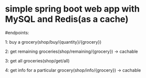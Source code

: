# simple spring boot web app with MySQL and Redis(as a cache)

#endpoints:

1: buy a grocery(shop/buy/{quantity}/{grocery})

2: get remaining groceries(shop/remaining/{grocery}) -> cachable

3: get all groceries(shop/get/all)

4: get info for a particular grocery(shop/info/{grocery}) -> cachable

